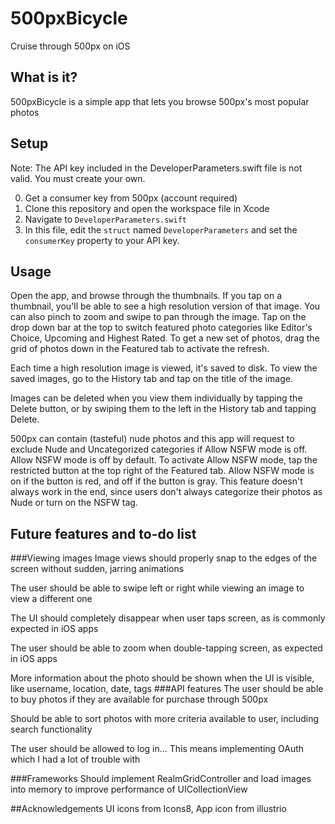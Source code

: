 # 500pxBicycle
Cruise through 500px on iOS

## What is it?
500pxBicycle is a simple app that lets you browse 500px's most popular photos

## Setup
Note: The API key included in the DeveloperParameters.swift file is not valid. You must create your own.

0. Get a consumer key from 500px (account required)
1. Clone this repository and open the workspace file in Xcode
2. Navigate to <code>DeveloperParameters.swift</code>
3. In this file, edit the <code>struct</code> named <code>DeveloperParameters</code> and set the <code>consumerKey</code> property to your API key.

## Usage
Open the app, and browse through the thumbnails. If you tap on a thumbnail, you'll be able to see a high resolution version of that image. You can also pinch to zoom and swipe to pan through the image. Tap on the drop down bar at the top to switch featured photo categories like Editor's Choice, Upcoming and Highest Rated. To get a new set of photos, drag the grid of photos down in the Featured tab to activate the refresh.

Each time a high resolution image is viewed, it's saved to disk. To view the saved images, go to the History tab and tap on the title of the image.

Images can be deleted when you view them individually by tapping the Delete button, or by swiping them to the left in the History tab and tapping Delete.

500px can contain (tasteful) nude photos and this app will request to exclude Nude and Uncategorized categories if Allow NSFW mode is off. Allow NSFW mode is off by default. To activate Allow NSFW mode, tap the restricted button at the top right of the Featured tab. Allow NSFW mode is on if the button is red, and off if the button is gray. This feature doesn't always work in the end, since users don't always categorize their photos as Nude or turn on the NSFW tag.

## Future features and to-do list
###Viewing images
Image views should properly snap to the edges of the screen without sudden, jarring animations

The user should be able to swipe left or right while viewing an image to view a different one

The UI should completely disappear when user taps screen, as is commonly expected in iOS apps

The user should be able to zoom when double-tapping screen, as expected in iOS apps

More information about the photo should be shown when the UI is visible, like username, location, date, tags
###API features
The user should be able to buy photos if they are available for purchase through 500px

Should be able to sort photos with more criteria available to user, including search functionality

The user should be allowed to log in... This means implementing OAuth which I had a lot of trouble with

###Frameworks
Should implement RealmGridController and load images into memory to improve performance of UICollectionView

##Acknowledgements
UI icons from Icons8, App icon from illustrio

